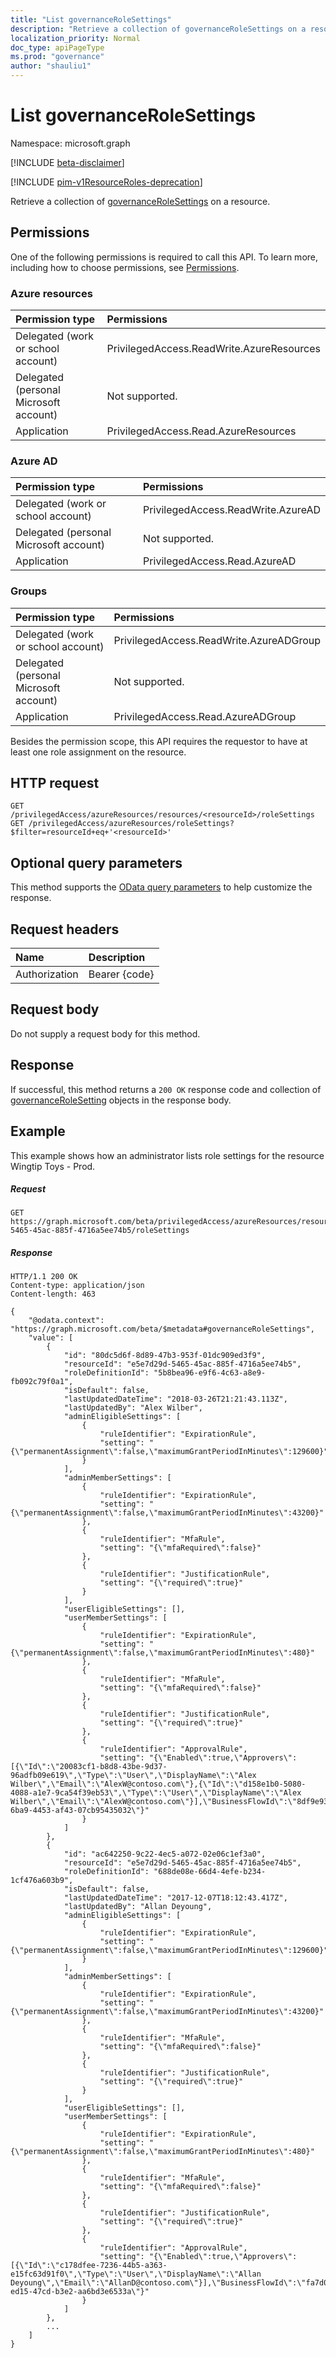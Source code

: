 ```yaml
---
title: "List governanceRoleSettings"
description: "Retrieve a collection of governanceRoleSettings on a resource."
localization_priority: Normal
doc_type: apiPageType
ms.prod: "governance"
author: "shauliu1"
---
```


# List governanceRoleSettings

Namespace: microsoft.graph

[!INCLUDE [beta-disclaimer](../../includes/beta-disclaimer.md)]

[!INCLUDE [pim-v1ResourceRoles-deprecation](../../includes/pim-v1ResourceRoles-deprecation.md)]

Retrieve a collection of [governanceRoleSettings](../resources/governancerolesetting.md) on a resource.

## Permissions
One of the following permissions is required to call this API. To learn more, including how to choose permissions, see [Permissions](/graph/permissions-reference#privileged-access-permissions).

### Azure resources

| Permission type | Permissions |
|:--------------- |:----------- |
| Delegated (work or school account) | PrivilegedAccess.ReadWrite.AzureResources |
| Delegated (personal Microsoft account) | Not supported. |
| Application | PrivilegedAccess.Read.AzureResources |

### Azure AD

| Permission type | Permissions |
|:--------------- |:----------- |
| Delegated (work or school account) | PrivilegedAccess.ReadWrite.AzureAD |
| Delegated (personal Microsoft account) | Not supported. |
| Application | PrivilegedAccess.Read.AzureAD |

### Groups

|Permission type | Permissions |
|:-------------- |:----------- |
| Delegated (work or school account) | PrivilegedAccess.ReadWrite.AzureADGroup |
| Delegated (personal Microsoft account) | Not supported. |
| Application | PrivilegedAccess.Read.AzureADGroup |

Besides the permission scope, this API requires the requestor to have at least one role assignment on the resource.
## HTTP request
<!-- { "blockType": "ignored" } -->
```http
GET /privilegedAccess/azureResources/resources/<resourceId>/roleSettings
GET /privilegedAccess/azureResources/roleSettings?$filter=resourceId+eq+'<resourceId>'
```
## Optional query parameters
This method supports the [OData query parameters](/graph/query-parameters) to help customize the response.

## Request headers
| Name      |Description|
|:----------|:----------|
| Authorization  | Bearer {code}|

## Request body
Do not supply a request body for this method.

## Response
If successful, this method returns a `200 OK` response code and collection of [governanceRoleSetting](../resources/governancerolesetting.md) objects in the response body.

## Example
This example shows how an administrator lists role settings for the resource Wingtip Toys - Prod. 
<!-- {
  "blockType": "request",
  "name": "get_governancerolesettings"
}-->
##### Request
```http
GET https://graph.microsoft.com/beta/privilegedAccess/azureResources/resources/e5e7d29d-5465-45ac-885f-4716a5ee74b5/roleSettings
```
##### Response
<!-- {
  "blockType": "response",
  "truncated": true,
  "@odata.type": "microsoft.graph.governanceRoleSetting",
  "isCollection": true
} -->
```http
HTTP/1.1 200 OK
Content-type: application/json
Content-length: 463

{
    "@odata.context": "https://graph.microsoft.com/beta/$metadata#governanceRoleSettings",
    "value": [
        {
            "id": "80dc5d6f-8d89-47b3-953f-01dc909ed3f9",
            "resourceId": "e5e7d29d-5465-45ac-885f-4716a5ee74b5",
            "roleDefinitionId": "5b8bea96-e9f6-4c63-a8e9-fb092c79f0a1",
            "isDefault": false,
            "lastUpdatedDateTime": "2018-03-26T21:21:43.113Z",
            "lastUpdatedBy": "Alex Wilber",
            "adminEligibleSettings": [
                {
                    "ruleIdentifier": "ExpirationRule",
                    "setting": "{\"permanentAssignment\":false,\"maximumGrantPeriodInMinutes\":129600}"
                }
            ],
            "adminMemberSettings": [
                {
                    "ruleIdentifier": "ExpirationRule",
                    "setting": "{\"permanentAssignment\":false,\"maximumGrantPeriodInMinutes\":43200}"
                },
                {
                    "ruleIdentifier": "MfaRule",
                    "setting": "{\"mfaRequired\":false}"
                },
                {
                    "ruleIdentifier": "JustificationRule",
                    "setting": "{\"required\":true}"
                }
            ],
            "userEligibleSettings": [],
            "userMemberSettings": [
                {
                    "ruleIdentifier": "ExpirationRule",
                    "setting": "{\"permanentAssignment\":false,\"maximumGrantPeriodInMinutes\":480}"
                },
                {
                    "ruleIdentifier": "MfaRule",
                    "setting": "{\"mfaRequired\":false}"
                },
                {
                    "ruleIdentifier": "JustificationRule",
                    "setting": "{\"required\":true}"
                },
                {
                    "ruleIdentifier": "ApprovalRule",
                    "setting": "{\"Enabled\":true,\"Approvers\":[{\"Id\":\"20083cf1-b8d8-43be-9d37-96adfb09e619\",\"Type\":\"User\",\"DisplayName\":\"Alex Wilber\",\"Email\":\"AlexW@contoso.com\"},{\"Id\":\"d158e1b0-5080-4088-a1e7-9ca54f39eb53\",\"Type\":\"User\",\"DisplayName\":\"Alex Wilber\",\"Email\":\"AlexW@contoso.com\"}],\"BusinessFlowId\":\"8df9e93a-6ba9-4453-af43-07cb95435032\"}"
                }
            ]
        },
        {
            "id": "ac642250-9c22-4ec5-a072-02e06c1ef3a0",
            "resourceId": "e5e7d29d-5465-45ac-885f-4716a5ee74b5",
            "roleDefinitionId": "688de08e-66d4-4efe-b234-1cf476a603b9",
            "isDefault": false,
            "lastUpdatedDateTime": "2017-12-07T18:12:43.417Z",
            "lastUpdatedBy": "Allan Deyoung",
            "adminEligibleSettings": [
                {
                    "ruleIdentifier": "ExpirationRule",
                    "setting": "{\"permanentAssignment\":false,\"maximumGrantPeriodInMinutes\":129600}"
                }
            ],
            "adminMemberSettings": [
                {
                    "ruleIdentifier": "ExpirationRule",
                    "setting": "{\"permanentAssignment\":false,\"maximumGrantPeriodInMinutes\":43200}"
                },
                {
                    "ruleIdentifier": "MfaRule",
                    "setting": "{\"mfaRequired\":false}"
                },
                {
                    "ruleIdentifier": "JustificationRule",
                    "setting": "{\"required\":true}"
                }
            ],
            "userEligibleSettings": [],
            "userMemberSettings": [
                {
                    "ruleIdentifier": "ExpirationRule",
                    "setting": "{\"permanentAssignment\":false,\"maximumGrantPeriodInMinutes\":480}"
                },
                {
                    "ruleIdentifier": "MfaRule",
                    "setting": "{\"mfaRequired\":false}"
                },
                {
                    "ruleIdentifier": "JustificationRule",
                    "setting": "{\"required\":true}"
                },
                {
                    "ruleIdentifier": "ApprovalRule",
                    "setting": "{\"Enabled\":true,\"Approvers\":[{\"Id\":\"c178dfee-7236-44b5-a363-e15fc63d91f0\",\"Type\":\"User\",\"DisplayName\":\"Allan Deyoung\",\"Email\":\"AllanD@contoso.com\"}],\"BusinessFlowId\":\"fa7d0b98-ed15-47cd-b3e2-aa6bd3e6533a\"}"
                }
            ]
        },
        ...
    ]
}
```

<!-- uuid: 8fcb5dbc-d5aa-4681-8e31-b001d5168d79
2015-10-25 14:57:30 UTC -->
<!--
{
  "type": "#page.annotation",
  "description": "List governanceRoleSettings",
  "keywords": "",
  "section": "documentation",
  "tocPath": "",
  "suppressions": []
}
-->


